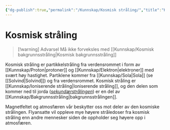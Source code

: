 ```yaml
---
{"dg-publish":true,"permalink":"/Kunnskap/Kosmisk stråling/","title":"Kosmisk stråling","tags":["naturfag","fysikk"]}
---
```



# Kosmisk stråling
>[!warning] Advarsel
>Må ikke forveksles med [[Kunnskap/Kosmisk bakgrunnsstråling\|Kosmisk bakgrunnsstråling]]

Kosmisk stråling er partikkelstråling fra verdensrommet i form av [[Kunnskap/Proton\|protoner]] og [[Kunnskap/Elektron\|elektroner]] med svært høy hastighet. Partiklene kommer fra [[Kunnskap/Sola\|Sola]] (se [[Solvind\|Solvind]]) og fra verdensrommet. Kosmisk stråling er [[Kunnskap/Ioniserende stråling\|Ioniserende stråling]], og den delen som kommer ned til jorda ([*sekundærstrålingen*](https://snl.no/kosmisk_str%C3%A5ling#-Sekund%C3%A6rstr%C3%A5ling)) er en del av [[Kunnskap/Bakgrunnsstråling\|bakgrunnsstrålingen]].

Magnetfeltet og atmosfæren vår beskytter oss mot deler av den kosmiske strålingen. Flyansatte vil oppleve mye høyere stråledoser fra kosmisk stråling enn andre mennesker siden de oppholder seg høyere opp i atmosfæren.
